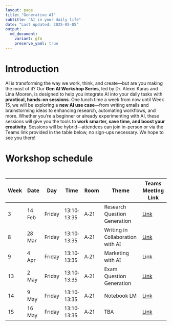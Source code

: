 ```yaml
---
layout: page
title: "Generative AI"
subtitle: "AI in your daily life"
date: "Last updated: 2025-05-05"
output:
  md_document:
    variant: gfm
    preserve_yaml: true
---
```


# Introduction

AI is transforming the way we work, think, and create—but are you making
the most of it? Our **Gen AI Workshop Series**, led by Dr. Alexei Karas
and Lina Mooren, is designed to help you integrate AI into your daily
tasks with **practical, hands-on sessions**. One lunch time a week from
now until Week 15, we will be exploring a **new AI use case**—from
writing emails and brainstorming ideas to enhancing research, automating
workflows, and more. Whether you’re a beginner or already experimenting
with AI, these sessions will give you the tools to **work smarter, save
time, and boost your creativity**. Sessions will be hybrid—attendees can
join in-person or via the Teams link provided in the table below, no
sign-ups necessary. We hope to see you there!

# Workshop schedule

<div id="ybcspbkdom" style="padding-left:0px;padding-right:0px;padding-top:10px;padding-bottom:10px;overflow-x:auto;overflow-y:auto;width:auto;height:auto;">
<style>#ybcspbkdom table {
  font-family: system-ui, 'Segoe UI', Roboto, Helvetica, Arial, sans-serif, 'Apple Color Emoji', 'Segoe UI Emoji', 'Segoe UI Symbol', 'Noto Color Emoji';
  -webkit-font-smoothing: antialiased;
  -moz-osx-font-smoothing: grayscale;
}
&#10;#ybcspbkdom thead, #ybcspbkdom tbody, #ybcspbkdom tfoot, #ybcspbkdom tr, #ybcspbkdom td, #ybcspbkdom th {
  border-style: none;
}
&#10;#ybcspbkdom p {
  margin: 0;
  padding: 0;
}
&#10;#ybcspbkdom .gt_table {
  display: table;
  border-collapse: collapse;
  line-height: normal;
  margin-left: auto;
  margin-right: auto;
  color: #333333;
  font-size: 16px;
  font-weight: normal;
  font-style: normal;
  background-color: #FFFFFF;
  width: auto;
  border-top-style: solid;
  border-top-width: 2px;
  border-top-color: #A8A8A8;
  border-right-style: none;
  border-right-width: 2px;
  border-right-color: #D3D3D3;
  border-bottom-style: solid;
  border-bottom-width: 2px;
  border-bottom-color: #A8A8A8;
  border-left-style: none;
  border-left-width: 2px;
  border-left-color: #D3D3D3;
}
&#10;#ybcspbkdom .gt_caption {
  padding-top: 4px;
  padding-bottom: 4px;
}
&#10;#ybcspbkdom .gt_title {
  color: #333333;
  font-size: 125%;
  font-weight: initial;
  padding-top: 4px;
  padding-bottom: 4px;
  padding-left: 5px;
  padding-right: 5px;
  border-bottom-color: #FFFFFF;
  border-bottom-width: 0;
}
&#10;#ybcspbkdom .gt_subtitle {
  color: #333333;
  font-size: 85%;
  font-weight: initial;
  padding-top: 3px;
  padding-bottom: 5px;
  padding-left: 5px;
  padding-right: 5px;
  border-top-color: #FFFFFF;
  border-top-width: 0;
}
&#10;#ybcspbkdom .gt_heading {
  background-color: #FFFFFF;
  text-align: center;
  border-bottom-color: #FFFFFF;
  border-left-style: none;
  border-left-width: 1px;
  border-left-color: #D3D3D3;
  border-right-style: none;
  border-right-width: 1px;
  border-right-color: #D3D3D3;
}
&#10;#ybcspbkdom .gt_bottom_border {
  border-bottom-style: solid;
  border-bottom-width: 2px;
  border-bottom-color: #D3D3D3;
}
&#10;#ybcspbkdom .gt_col_headings {
  border-top-style: solid;
  border-top-width: 2px;
  border-top-color: #D3D3D3;
  border-bottom-style: solid;
  border-bottom-width: 2px;
  border-bottom-color: #D3D3D3;
  border-left-style: none;
  border-left-width: 1px;
  border-left-color: #D3D3D3;
  border-right-style: none;
  border-right-width: 1px;
  border-right-color: #D3D3D3;
}
&#10;#ybcspbkdom .gt_col_heading {
  color: #333333;
  background-color: #FFFFFF;
  font-size: 100%;
  font-weight: normal;
  text-transform: inherit;
  border-left-style: none;
  border-left-width: 1px;
  border-left-color: #D3D3D3;
  border-right-style: none;
  border-right-width: 1px;
  border-right-color: #D3D3D3;
  vertical-align: bottom;
  padding-top: 5px;
  padding-bottom: 6px;
  padding-left: 5px;
  padding-right: 5px;
  overflow-x: hidden;
}
&#10;#ybcspbkdom .gt_column_spanner_outer {
  color: #333333;
  background-color: #FFFFFF;
  font-size: 100%;
  font-weight: normal;
  text-transform: inherit;
  padding-top: 0;
  padding-bottom: 0;
  padding-left: 4px;
  padding-right: 4px;
}
&#10;#ybcspbkdom .gt_column_spanner_outer:first-child {
  padding-left: 0;
}
&#10;#ybcspbkdom .gt_column_spanner_outer:last-child {
  padding-right: 0;
}
&#10;#ybcspbkdom .gt_column_spanner {
  border-bottom-style: solid;
  border-bottom-width: 2px;
  border-bottom-color: #D3D3D3;
  vertical-align: bottom;
  padding-top: 5px;
  padding-bottom: 5px;
  overflow-x: hidden;
  display: inline-block;
  width: 100%;
}
&#10;#ybcspbkdom .gt_spanner_row {
  border-bottom-style: hidden;
}
&#10;#ybcspbkdom .gt_group_heading {
  padding-top: 8px;
  padding-bottom: 8px;
  padding-left: 5px;
  padding-right: 5px;
  color: #333333;
  background-color: #FFFFFF;
  font-size: 100%;
  font-weight: initial;
  text-transform: inherit;
  border-top-style: solid;
  border-top-width: 2px;
  border-top-color: #D3D3D3;
  border-bottom-style: solid;
  border-bottom-width: 2px;
  border-bottom-color: #D3D3D3;
  border-left-style: none;
  border-left-width: 1px;
  border-left-color: #D3D3D3;
  border-right-style: none;
  border-right-width: 1px;
  border-right-color: #D3D3D3;
  vertical-align: middle;
  text-align: left;
}
&#10;#ybcspbkdom .gt_empty_group_heading {
  padding: 0.5px;
  color: #333333;
  background-color: #FFFFFF;
  font-size: 100%;
  font-weight: initial;
  border-top-style: solid;
  border-top-width: 2px;
  border-top-color: #D3D3D3;
  border-bottom-style: solid;
  border-bottom-width: 2px;
  border-bottom-color: #D3D3D3;
  vertical-align: middle;
}
&#10;#ybcspbkdom .gt_from_md > :first-child {
  margin-top: 0;
}
&#10;#ybcspbkdom .gt_from_md > :last-child {
  margin-bottom: 0;
}
&#10;#ybcspbkdom .gt_row {
  padding-top: 8px;
  padding-bottom: 8px;
  padding-left: 5px;
  padding-right: 5px;
  margin: 10px;
  border-top-style: solid;
  border-top-width: 1px;
  border-top-color: #D3D3D3;
  border-left-style: none;
  border-left-width: 1px;
  border-left-color: #D3D3D3;
  border-right-style: none;
  border-right-width: 1px;
  border-right-color: #D3D3D3;
  vertical-align: middle;
  overflow-x: hidden;
}
&#10;#ybcspbkdom .gt_stub {
  color: #333333;
  background-color: #FFFFFF;
  font-size: 100%;
  font-weight: initial;
  text-transform: inherit;
  border-right-style: solid;
  border-right-width: 2px;
  border-right-color: #D3D3D3;
  padding-left: 5px;
  padding-right: 5px;
}
&#10;#ybcspbkdom .gt_stub_row_group {
  color: #333333;
  background-color: #FFFFFF;
  font-size: 100%;
  font-weight: initial;
  text-transform: inherit;
  border-right-style: solid;
  border-right-width: 2px;
  border-right-color: #D3D3D3;
  padding-left: 5px;
  padding-right: 5px;
  vertical-align: top;
}
&#10;#ybcspbkdom .gt_row_group_first td {
  border-top-width: 2px;
}
&#10;#ybcspbkdom .gt_row_group_first th {
  border-top-width: 2px;
}
&#10;#ybcspbkdom .gt_summary_row {
  color: #333333;
  background-color: #FFFFFF;
  text-transform: inherit;
  padding-top: 8px;
  padding-bottom: 8px;
  padding-left: 5px;
  padding-right: 5px;
}
&#10;#ybcspbkdom .gt_first_summary_row {
  border-top-style: solid;
  border-top-color: #D3D3D3;
}
&#10;#ybcspbkdom .gt_first_summary_row.thick {
  border-top-width: 2px;
}
&#10;#ybcspbkdom .gt_last_summary_row {
  padding-top: 8px;
  padding-bottom: 8px;
  padding-left: 5px;
  padding-right: 5px;
  border-bottom-style: solid;
  border-bottom-width: 2px;
  border-bottom-color: #D3D3D3;
}
&#10;#ybcspbkdom .gt_grand_summary_row {
  color: #333333;
  background-color: #FFFFFF;
  text-transform: inherit;
  padding-top: 8px;
  padding-bottom: 8px;
  padding-left: 5px;
  padding-right: 5px;
}
&#10;#ybcspbkdom .gt_first_grand_summary_row {
  padding-top: 8px;
  padding-bottom: 8px;
  padding-left: 5px;
  padding-right: 5px;
  border-top-style: double;
  border-top-width: 6px;
  border-top-color: #D3D3D3;
}
&#10;#ybcspbkdom .gt_last_grand_summary_row_top {
  padding-top: 8px;
  padding-bottom: 8px;
  padding-left: 5px;
  padding-right: 5px;
  border-bottom-style: double;
  border-bottom-width: 6px;
  border-bottom-color: #D3D3D3;
}
&#10;#ybcspbkdom .gt_striped {
  background-color: rgba(128, 128, 128, 0.05);
}
&#10;#ybcspbkdom .gt_table_body {
  border-top-style: solid;
  border-top-width: 2px;
  border-top-color: #D3D3D3;
  border-bottom-style: solid;
  border-bottom-width: 2px;
  border-bottom-color: #D3D3D3;
}
&#10;#ybcspbkdom .gt_footnotes {
  color: #333333;
  background-color: #FFFFFF;
  border-bottom-style: none;
  border-bottom-width: 2px;
  border-bottom-color: #D3D3D3;
  border-left-style: none;
  border-left-width: 2px;
  border-left-color: #D3D3D3;
  border-right-style: none;
  border-right-width: 2px;
  border-right-color: #D3D3D3;
}
&#10;#ybcspbkdom .gt_footnote {
  margin: 0px;
  font-size: 90%;
  padding-top: 4px;
  padding-bottom: 4px;
  padding-left: 5px;
  padding-right: 5px;
}
&#10;#ybcspbkdom .gt_sourcenotes {
  color: #333333;
  background-color: #FFFFFF;
  border-bottom-style: none;
  border-bottom-width: 2px;
  border-bottom-color: #D3D3D3;
  border-left-style: none;
  border-left-width: 2px;
  border-left-color: #D3D3D3;
  border-right-style: none;
  border-right-width: 2px;
  border-right-color: #D3D3D3;
}
&#10;#ybcspbkdom .gt_sourcenote {
  font-size: 90%;
  padding-top: 4px;
  padding-bottom: 4px;
  padding-left: 5px;
  padding-right: 5px;
}
&#10;#ybcspbkdom .gt_left {
  text-align: left;
}
&#10;#ybcspbkdom .gt_center {
  text-align: center;
}
&#10;#ybcspbkdom .gt_right {
  text-align: right;
  font-variant-numeric: tabular-nums;
}
&#10;#ybcspbkdom .gt_font_normal {
  font-weight: normal;
}
&#10;#ybcspbkdom .gt_font_bold {
  font-weight: bold;
}
&#10;#ybcspbkdom .gt_font_italic {
  font-style: italic;
}
&#10;#ybcspbkdom .gt_super {
  font-size: 65%;
}
&#10;#ybcspbkdom .gt_footnote_marks {
  font-size: 75%;
  vertical-align: 0.4em;
  position: initial;
}
&#10;#ybcspbkdom .gt_asterisk {
  font-size: 100%;
  vertical-align: 0;
}
&#10;#ybcspbkdom .gt_indent_1 {
  text-indent: 5px;
}
&#10;#ybcspbkdom .gt_indent_2 {
  text-indent: 10px;
}
&#10;#ybcspbkdom .gt_indent_3 {
  text-indent: 15px;
}
&#10;#ybcspbkdom .gt_indent_4 {
  text-indent: 20px;
}
&#10;#ybcspbkdom .gt_indent_5 {
  text-indent: 25px;
}
&#10;#ybcspbkdom .katex-display {
  display: inline-flex !important;
  margin-bottom: 0.75em !important;
}
&#10;#ybcspbkdom div.Reactable > div.rt-table > div.rt-thead > div.rt-tr.rt-tr-group-header > div.rt-th-group:after {
  height: 0px !important;
}
</style>
<table class="gt_table" data-quarto-disable-processing="false" data-quarto-bootstrap="false">
  <thead>
    <tr class="gt_col_headings">
      <th class="gt_col_heading gt_columns_bottom_border gt_right" rowspan="1" colspan="1" scope="col" id="Week">Week</th>
      <th class="gt_col_heading gt_columns_bottom_border gt_left" rowspan="1" colspan="1" scope="col" id="Date">Date</th>
      <th class="gt_col_heading gt_columns_bottom_border gt_left" rowspan="1" colspan="1" scope="col" id="Day">Day</th>
      <th class="gt_col_heading gt_columns_bottom_border gt_right" rowspan="1" colspan="1" scope="col" id="Time">Time</th>
      <th class="gt_col_heading gt_columns_bottom_border gt_left" rowspan="1" colspan="1" scope="col" id="Room">Room</th>
      <th class="gt_col_heading gt_columns_bottom_border gt_left" rowspan="1" colspan="1" scope="col" id="Theme">Theme</th>
      <th class="gt_col_heading gt_columns_bottom_border gt_center" rowspan="1" colspan="1" scope="col" id="Teams-Meeting-Link">Teams Meeting Link</th>
    </tr>
  </thead>
  <tbody class="gt_table_body">
    <tr><td headers="Week" class="gt_row gt_right">3</td>
<td headers="Date" class="gt_row gt_left">14 Feb</td>
<td headers="Day" class="gt_row gt_left">Friday</td>
<td headers="Time" class="gt_row gt_right">13:10-13:35</td>
<td headers="Room" class="gt_row gt_left">A-21</td>
<td headers="Theme" class="gt_row gt_left">Research Question Generation</td>
<td headers="Teams Meeting Link" class="gt_row gt_center"><a href="https://teams.microsoft.com/l/meetup-join/19%3ameeting_Y2FkM2FmOWEtNzAwOS00MWFkLWI3YjEtODY0MTc5NzNjYTNl%40thread.v2/0?context=%7b%22Tid%22%3a%2263817156-fe48-40a1-8277-19db53d4dc59%22%2c%22Oid%22%3a%22990a9d0c-2360-44a5-a12a-7400af696e17%22%7d">Link</a></td></tr>
    <tr><td headers="Week" class="gt_row gt_right">8</td>
<td headers="Date" class="gt_row gt_left">28 Mar</td>
<td headers="Day" class="gt_row gt_left">Friday</td>
<td headers="Time" class="gt_row gt_right">13:10-13:35</td>
<td headers="Room" class="gt_row gt_left">A-21</td>
<td headers="Theme" class="gt_row gt_left">Writing in Collaboration with AI</td>
<td headers="Teams Meeting Link" class="gt_row gt_center"><a href="https://teams.microsoft.com/l/meetup-join/19%3ameeting_ZjExNWYyMjUtYmU3OS00NjZmLWIwNTYtZmVjMDk4ODM5NDJh%40thread.v2/0?context=%7b%22Tid%22%3a%2263817156-fe48-40a1-8277-19db53d4dc59%22%2c%22Oid%22%3a%22990a9d0c-2360-44a5-a12a-7400af696e17%22%7d">Link</a></td></tr>
    <tr><td headers="Week" class="gt_row gt_right">9</td>
<td headers="Date" class="gt_row gt_left">4 Apr</td>
<td headers="Day" class="gt_row gt_left">Friday</td>
<td headers="Time" class="gt_row gt_right">13:10-13:35</td>
<td headers="Room" class="gt_row gt_left">A-21</td>
<td headers="Theme" class="gt_row gt_left">Marketing with AI</td>
<td headers="Teams Meeting Link" class="gt_row gt_center"><a href="https://teams.microsoft.com/l/meetup-join/19%3ameeting_ZGExYTEyNDEtOTdlOS00NDdhLWE2ZDQtNjEyODdhNDZiNTg3%40thread.v2/0?context=%7b%22Tid%22%3a%2263817156-fe48-40a1-8277-19db53d4dc59%22%2c%22Oid%22%3a%22990a9d0c-2360-44a5-a12a-7400af696e17%22%7d">Link</a></td></tr>
    <tr><td headers="Week" class="gt_row gt_right">13</td>
<td headers="Date" class="gt_row gt_left">2 May</td>
<td headers="Day" class="gt_row gt_left">Friday</td>
<td headers="Time" class="gt_row gt_right">13:10-13:35</td>
<td headers="Room" class="gt_row gt_left">A-21</td>
<td headers="Theme" class="gt_row gt_left">Exam Question Generation</td>
<td headers="Teams Meeting Link" class="gt_row gt_center"><a href="https://teams.microsoft.com/l/meetup-join/19%3ameeting_MTMxODBlNmItMjVkOS00Yzg2LTg4MzMtNWFjMTE2Yzc3ZDAy%40thread.v2/0?context=%7b%22Tid%22%3a%2263817156-fe48-40a1-8277-19db53d4dc59%22%2c%22Oid%22%3a%22990a9d0c-2360-44a5-a12a-7400af696e17%22%7d">Link</a></td></tr>
    <tr><td headers="Week" class="gt_row gt_right">14</td>
<td headers="Date" class="gt_row gt_left">9 May</td>
<td headers="Day" class="gt_row gt_left">Friday</td>
<td headers="Time" class="gt_row gt_right">13:10-13:35</td>
<td headers="Room" class="gt_row gt_left">A-21</td>
<td headers="Theme" class="gt_row gt_left">Notebook LM</td>
<td headers="Teams Meeting Link" class="gt_row gt_center"><a href="https://teams.microsoft.com/l/meetup-join/19%3ameeting_NjE2MGVjYzAtNjA2ZS00ODIzLWFiN2MtZGRhZDYxMmU5NTVm%40thread.v2/0?context=%7b%22Tid%22%3a%2263817156-fe48-40a1-8277-19db53d4dc59%22%2c%22Oid%22%3a%22990a9d0c-2360-44a5-a12a-7400af696e17%22%7d">Link</a></td></tr>
    <tr><td headers="Week" class="gt_row gt_right">15</td>
<td headers="Date" class="gt_row gt_left">16 May</td>
<td headers="Day" class="gt_row gt_left">Friday</td>
<td headers="Time" class="gt_row gt_right">13:10-13:35</td>
<td headers="Room" class="gt_row gt_left">A-21</td>
<td headers="Theme" class="gt_row gt_left">TBA</td>
<td headers="Teams Meeting Link" class="gt_row gt_center"><a href="">Link</a></td></tr>
  </tbody>
  &#10;  
</table>
</div>
